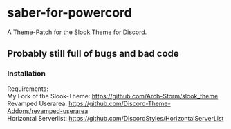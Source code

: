 # saber-for-powercord
A Theme-Patch for the Slook Theme for Discord.

## Probably still full of bugs and bad code

### Installation

Requirements:<br/>
My Fork of the Slook-Theme: https://github.com/Arch-Storm/slook_theme <br/>
Revamped Userarea: https://github.com/Discord-Theme-Addons/revamped-userarea <br/>
Horizontal Serverlist: https://github.com/DiscordStyles/HorizontalServerList <br/>
